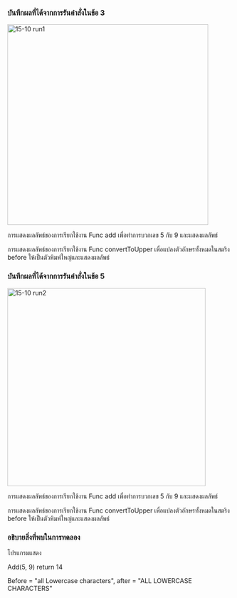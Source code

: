### บันทึกผลที่ได้จากการรันคำสั่งในข้อ 3
<img width="451" alt="15-10 run1" src="https://github.com/kanoksiriboonkam/03376836-OOP-2566-Lab-15/assets/144196048/c75f1e53-a30f-449f-8711-22698195846e">

การแสดงผลลัพธ์ของการเรียกใช้งาน Func add เพื่อทำการบวกเลข 5 กับ 9 และแสดงผลลัพธ์

การแสดงผลลัพธ์ของการเรียกใช้งาน Func convertToUpper เพื่อแปลงตัวอักษรทั้งหมดในสตริง before ให้เป็นตัวพิมพ์ใหญ่และแสดงผลลัพธ์

### บันทึกผลที่ได้จากการรันคำสั่งในข้อ 5
<img width="445" alt="15-10 run2" src="https://github.com/kanoksiriboonkam/03376836-OOP-2566-Lab-15/assets/144196048/28f8034b-8488-48c7-899b-061d0fe6a4ee">

การแสดงผลลัพธ์ของการเรียกใช้งาน Func add เพื่อทำการบวกเลข 5 กับ 9 และแสดงผลลัพธ์

การแสดงผลลัพธ์ของการเรียกใช้งาน Func convertToUpper เพื่อแปลงตัวอักษรทั้งหมดในสตริง before ให้เป็นตัวพิมพ์ใหญ่และแสดงผลลัพธ์

### อธิบายสิ่งที่พบในการทดลอง
โปรแกรมแสดง

Add(5, 9) return 14

Before = "all Lowercase characters", after = "ALL LOWERCASE CHARACTERS"
